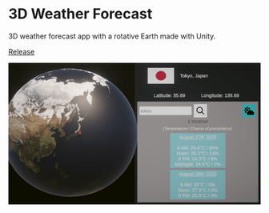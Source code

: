 # 3D Weather Forecast

3D weather forecast app with a rotative Earth made with Unity.

[Release](https://play.unity.com/mg/other/3d-weather-forecast)  

![](./in_app_screenshot.png)


